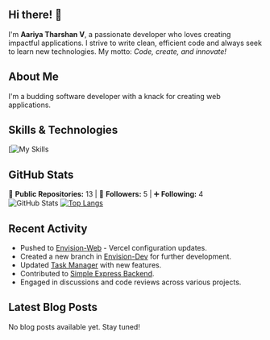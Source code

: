 ## Hi there! 👋

I'm **Aariya Tharshan V**, a passionate developer who loves creating impactful applications. I strive to write clean, efficient code and always seek to learn new technologies. My motto: *Code, create, and innovate!*

## About Me

I'm a budding software developer with a knack for creating web applications.

## Skills & Technologies

[![My Skills](https://skillicons.dev/icons?i=java,react,vite,mongodb,nodejs,express,py,c,vercel,netlify,electron,tailwind,bootstrap,git,github,html,css,js,vscode,kali&perline=4)





## GitHub Stats
🔭 **Public Repositories:** 13  |  👥 **Followers:** 5  |  ➕ **Following:** 4  
![GitHub Stats](https://github-readme-stats.vercel.app/api?username=AariyaTharshan&show_icons=true&hide_title=true&count_private=true&theme=radical)
[![Top Langs](https://github-readme-stats.vercel.app/api/top-langs/?username=AariyaTharshan&layout=compact&theme=dark)](https://github.com/anuraghazra/github-readme-stats)

## Recent Activity

- Pushed to [Envision-Web](https://github.com/AariyaTharshan/Envision-Web) - Vercel configuration updates.
- Created a new branch in [Envision-Dev](https://github.com/AariyaTharshan/Envision-Dev) for further development.
- Updated [Task Manager](https://github.com/AariyaTharshan/Task-Manager) with new features.
- Contributed to [Simple Express Backend](https://github.com/AariyaTharshan/Simple-Express-Backend).
- Engaged in discussions and code reviews across various projects.

## Latest Blog Posts

No blog posts available yet. Stay tuned!
